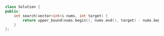 <!--
 * @Author: your name
 * @Date: 2020-12-04 13:02:52
 * @LastEditTime: 2020-12-04 13:03:00
 * @LastEditors: Please set LastEditors
 * @Description: In User Settings Edit
 * @FilePath: /projects/leetcode/剑指 Offer 53 - I. 在排序数组中查找数字 I.md
-->
```c++
class Solution {
public:
    int search(vector<int>& nums, int target) {
        return upper_bound(nums.begin(), nums.end(), target) - nums.begin() - (lower_bound(nums.begin(), nums.end(), target)-nums.begin());
    }
};
```